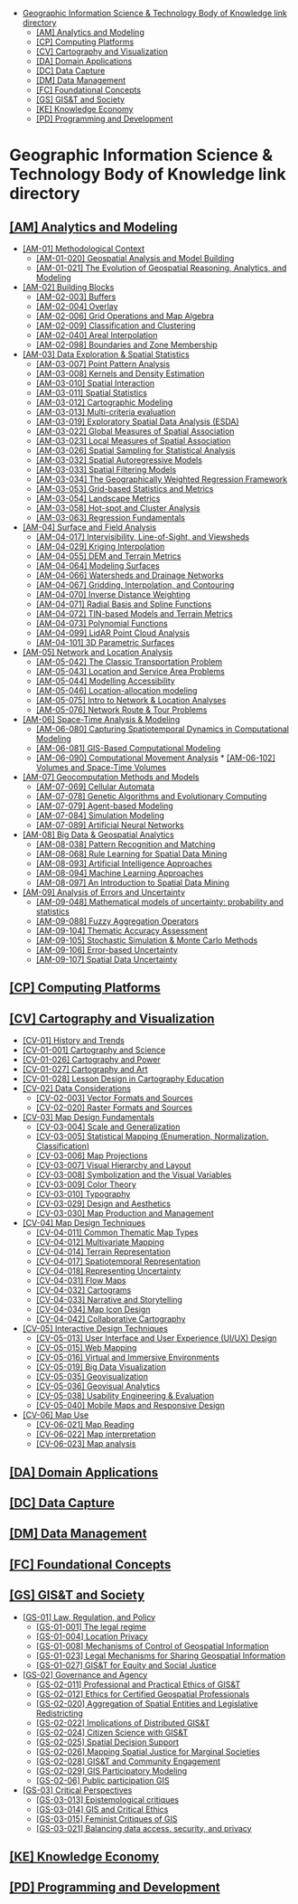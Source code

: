 - [Geographic Information Science \& Technology Body of Knowledge link directory](#geographic-information-science--technology-body-of-knowledge-link-directory)
  - [\[AM\] Analytics and Modeling](#am-analytics-and-modeling)
  - [\[CP\] Computing Platforms](#cp-computing-platforms)
  - [\[CV\] Cartography and Visualization](#cv-cartography-and-visualization)
  - [\[DA\] Domain Applications](#da-domain-applications)
  - [\[DC\] Data Capture](#dc-data-capture)
  - [\[DM\] Data Management](#dm-data-management)
  - [\[FC\] Foundational Concepts](#fc-foundational-concepts)
  - [\[GS\] GIS\&T and Society](#gs-gist-and-society)
  - [\[KE\] Knowledge Economy](#ke-knowledge-economy)
  - [\[PD\] Programming and Development](#pd-programming-and-development)


# Geographic Information Science &amp; Technology Body of Knowledge link directory
## [[AM] Analytics and Modeling](https://gistbok-topics.ucgis.org/AM)
  * [[AM-01] Methodological Context](https://gistbok-topics.ucgis.org/AM-01)
     * [[AM-01-020] Geospatial Analysis and Model Building](https://gistbok-topics.ucgis.org/AM-01-020)
     * [[AM-01-021] The Evolution of Geospatial Reasoning, Analytics, and Modeling](https://gistbok-topics.ucgis.org/AM-01-021)   
  * [[AM-02] Building Blocks](https://gistbok-topics.ucgis.org/AM-02)
      * [[AM-02-003] Buffers](https://gistbok-topics.ucgis.org/AM-02-003)
      * [[AM-02-004] Overlay](https://gistbok-topics.ucgis.org/AM-02-004)
      *  [[AM-02-006] Grid Operations and Map Algebra](https://gistbok-topics.ucgis.org/AM-02-006)
      *   [[AM-02-009] Classification and Clustering](https://gistbok-topics.ucgis.org/AM-02-009)
      *  [[AM-02-040] Areal Interpolation](https://gistbok-topics.ucgis.org/AM-02-040)
      *  [[AM-02-098] Boundaries and Zone Membership](https://gistbok-topics.ucgis.org/AM-02-090)
  * [[AM-03] Data Exploration & Spatial Statistics](https://gistbok-topics.ucgis.org/AM-03)
      * [[AM-03-007] Point Pattern Analysis](https://gistbok-topics.ucgis.org/AM-03-007)
      * [[AM-03-008] Kernels and Density Estimation](https://gistbok-topics.ucgis.org/AM-03-008)
      * [[AM-03-010] Spatial Interaction](https://gistbok-topics.ucgis.org/AM-03-010)
      *  [[AM-03-011] Spatial Statistics](https://gistbok-topics.ucgis.org/AM-03-011)
      *  [[AM-03-012] Cartographic Modeling](https://gistbok-topics.ucgis.org/AM-03-012)
      *  [[AM-03-013] Multi-criteria evaluation](https://gistbok-topics.ucgis.org/AM-03-013)
      *  [[AM-03-019] Exploratory Spatial Data Analysis (ESDA)](https://gistbok-topics.ucgis.org/AM-03-019)
      *  [[AM-03-022] Global Measures of Spatial Association](https://gistbok-topics.ucgis.org/AM-03-022)
      *  [[AM-03-023] Local Measures of Spatial Association](https://gistbok-topics.ucgis.org/AM-03-023)
      *  [[AM-03-026] Spatial Sampling for Statistical Analysis](https://gistbok-topics.ucgis.org/AM-03-026)
      *  [[AM-03-032] Spatial Autoregressive Models](https://gistbok-topics.ucgis.org/AM-03-032)
      *  [[AM-03-033] Spatial Filtering Models](https://gistbok-topics.ucgis.org/AM-03-033)
      *  [[AM-03-034] The Geographically Weighted Regression Framework](https://gistbok-topics.ucgis.org/AM-03-034)
      *  [[AM-03-053] Grid-based Statistics and Metrics](https://gistbok-topics.ucgis.org/AM-03-053)
      *  [[AM-03-054] Landscape Metrics](https://gistbok-topics.ucgis.org/AM-03-054)
      *  [[AM-03-058] Hot-spot and Cluster Analysis](https://gistbok-topics.ucgis.org/AM-03-058)
      *  [[AM-03-063] Regression Fundamentals](https://gistbok-topics.ucgis.org/AM-03-063)
  * [[AM-04] Surface and Field Analysis](https://gistbok-topics.ucgis.org/AM-04)
      * [[AM-04-017] Intervisibility, Line-of-Sight, and Viewsheds](https://gistbok-topics.ucgis.org/AM-04-017)
      * [[AM-04-029] Kriging Interpolation](https://gistbok-topics.ucgis.org/AM-04-029)
      * [[AM-04-055] DEM and Terrain Metrics](https://gistbok-topics.ucgis.org/AM-04-055)
      * [[AM-04-064] Modeling Surfaces](https://gistbok-topics.ucgis.org/AM-04-064)
      * [[AM-04-066] Watersheds and Drainage Networks](https://gistbok-topics.ucgis.org/AM-04-066)
      * [[AM-04-067] Gridding, Interpolation, and Contouring](https://gistbok-topics.ucgis.org/AM-04-067)
      * [[AM-04-070] Inverse Distance Weighting](https://gistbok-topics.ucgis.org/AM-04-070)
      * [[AM-04-071] Radial Basis and Spline Functions](https://gistbok-topics.ucgis.org/AM-04-071)
      * [[AM-04-072] TIN-based Models and Terrain Metrics](https://gistbok-topics.ucgis.org/AM-04-072)
      * [[AM-04-073] Polynomial Functions](https://gistbok-topics.ucgis.org/AM-04-073)
      * [[AM-04-099] LidAR Point Cloud Analysis](https://gistbok-topics.ucgis.org/AM-04-099)
      * [[AM-04-101] 3D Parametric Surfaces](https://gistbok-topics.ucgis.org/AM-04-101)
  * [[AM-05] Network and Location Analysis](https://gistbok-topics.ucgis.org/AM-05)
      * [[AM-05-042] The Classic Transportation Problem](https://gistbok-topics.ucgis.org/AM-05-042)
      * [[AM-05-043] Location and Service Area Problems](https://gistbok-topics.ucgis.org/AM-05-043)
      * [[AM-05-044] Modelling Accessibility](https://gistbok-topics.ucgis.org/AM-05-044)
      * [[AM-05-046] Location-allocation modeling](https://gistbok-topics.ucgis.org/AM-05-046)
      * [[AM-05-075] Intro to Network & Location Analyses](https://gistbok-topics.ucgis.org/AM-05-075)
      * [[AM-05-076] Network Route & Tour Problems](https://gistbok-topics.ucgis.org/AM-05-076)
  * [[AM-06] Space-Time Analysis & Modeling](https://gistbok-topics.ucgis.org/AM-06)
      * [[AM-06-080] Capturing Spatiotemporal Dynamics in Computational Modeling](https://gistbok-topics.ucgis.org/AM-06-080)
      * [[AM-06-081] GIS-Based Computational Modeling](https://gistbok-topics.ucgis.org/AM-06-081)
       * [[AM-06-090] Computational Movement Analysis](https://gistbok-topics.ucgis.org/AM-06-090)
        * [[AM-06-102] Volumes and Space-Time Volumes](https://gistbok-topics.ucgis.org/AM-06-102)
  * [[AM-07] Geocomputation Methods and Models](https://gistbok-topics.ucgis.org/AM-07)
       * [[AM-07-069] Cellular Automata](https://gistbok-topics.ucgis.org/AM-07-069)
       * [[AM-07-078] Genetic Algorithms and Evolutionary Computing](https://gistbok-topics.ucgis.org/AM-07-078)
       * [[AM-07-079] Agent-based Modeling](https://gistbok-topics.ucgis.org/AM-07-079)
       * [[AM-07-084] Simulation Modeling](https://gistbok-topics.ucgis.org/AM-07-084)
       * [[AM-07-089] Artificial Neural Networks](https://gistbok-topics.ucgis.org/AM-07-089)
  * [[AM-08] Big Data & Geospatial Analytics](https://gistbok-topics.ucgis.org/AM-08)
       * [[AM-08-038] Pattern Recognition and Matching](https://gistbok-topics.ucgis.org/AM-08-038)
       * [[AM-08-068] Rule Learning for Spatial Data Mining](https://gistbok-topics.ucgis.org/AM-08-086)
       * [[AM-08-093] Artificial Intelligence Approaches](https://gistbok-topics.ucgis.org/AM-08-093)
       * [[AM-08-094] Machine Learning Approaches](https://gistbok-topics.ucgis.org/AM-09-094)
       * [[AM-08-097] An Introduction to Spatial Data Mining](https://gistbok-topics.ucgis.org/AM-08-097)
  * [[AM-09] Analysis of Errors and Uncertainty](https://gistbok-topics.ucgis.org/AM-09)
       * [[AM-09-048] Mathematical models of uncertainty: probability and statistics](https://gistbok-topics.ucgis.org/AM-09-048)
       * [[AM-09-088] Fuzzy Aggregation Operators](https://gistbok-topics.ucgis.org/AM-09-088)
       * [[AM-09-104] Thematic Accuracy Assessment](https://gistbok-topics.ucgis.org/AM-09-104)
       * [[AM-09-105] Stochastic Simulation & Monte Carlo Methods](https://gistbok-topics.ucgis.org/AM-09-105)
       * [[AM-09-106] Error-based Uncertainty](https://gistbok-topics.ucgis.org/AM-09-106)
       * [[AM-09-107] Spatial Data Uncertainty](https://gistbok-topics.ucgis.org/AM-09-107)
## [[CP] Computing Platforms](https://gistbok-topics.ucgis.org/CP)
## [[CV] Cartography and Visualization](https://gistbok-topics.ucgis.org/CV)    
 * [[CV-01] History and Trends](https://gistbok-topics.ucgis.org/CV-01)
  * [[CV-01-001] Cartography and Science](https://gistbok-topics.ucgis.org/CV-01-001)
  * [[CV-01-026] Cartography and Power](https://gistbok-topics.ucgis.org/CV-01-026)
  * [[CV-01-027] Cartography and Art](https://gistbok-topics.ucgis.org/CV-01-027)
  * [[CV-01-028] Lesson Design in Cartography Education](https://gistbok-topics.ucgis.org/CV-01-028)
* [[CV-02] Data Considerations](https://gistbok-topics.ucgis.org/CV-02)
  * [[CV-02-003] Vector Formats and Sources](https://gistbok-topics.ucgis.org/CV-02-003)
  * [[CV-02-020] Raster Formats and Sources](https://gistbok-topics.ucgis.org/CV-02-020)
* [[CV-03] Map Design Fundamentals](https://gistbok-topics.ucgis.org/CV-03)
  * [[CV-03-004] Scale and Generalization](https://gistbok-topics.ucgis.org/CV-03-004)
  * [[CV-03-005] Statistical Mapping (Enumeration, Normalization, Classification)](https://gistbok-topics.ucgis.org/CV-03-005)
  * [[CV-03-006] Map Projections](https://gistbok-topics.ucgis.org/CV-03-006)
  * [[CV-03-007] Visual Hierarchy and Layout](https://gistbok-topics.ucgis.org/CV-03-007)
  * [[CV-03-008] Symbolization and the Visual Variables](https://gistbok-topics.ucgis.org/CV-03-008)
  * [[CV-03-009] Color Theory](https://gistbok-topics.ucgis.org/CV-03-009)
  * [[CV-03-010] Typography](https://gistbok-topics.ucgis.org/CV-03-010)
  * [[CV-03-029] Design and Aesthetics](https://gistbok-topics.ucgis.org/CV-03-029)
  * [[CV-03-030] Map Production and Management](https://gistbok-topics.ucgis.org/CV-03-030)
* [[CV-04] Map Design Techniques](https://gistbok-topics.ucgis.org/CV-04)
  * [[CV-04-011] Common Thematic Map Types](https://gistbok-topics.ucgis.org/CV-04-011)
  * [[CV-04-012] Multivariate Mapping](https://gistbok-topics.ucgis.org/CV-04-012)
  * [[CV-04-014] Terrain Representation](https://gistbok-topics.ucgis.org/CV-04-014)
  * [[CV-04-017] Spatiotemporal Representation](https://gistbok-topics.ucgis.org/CV-04-017)
  * [[CV-04-018] Representing Uncertainty](https://gistbok-topics.ucgis.org/CV-04-018)
  * [[CV-04-031] Flow Maps](https://gistbok-topics.ucgis.org/CV-04-031)
  * [[CV-04-032] Cartograms](https://gistbok-topics.ucgis.org/CV-04-032)
  * [[CV-04-033] Narrative and Storytelling](https://gistbok-topics.ucgis.org/CV-04-033)
  * [[CV-04-034] Map Icon Design](https://gistbok-topics.ucgis.org/CV-04-034)
  * [[CV-04-042] Collaborative Cartography](https://gistbok-topics.ucgis.org/CV-04-042)
* [[CV-05] Interactive Design Techniques](https://gistbok-topics.ucgis.org/CV-05)
  * [[CV-05-013] User Interface and User Experience (UI/UX) Design](https://gistbok-topics.ucgis.org/CV-05-013)
  * [[CV-05-015] Web Mapping](https://gistbok-topics.ucgis.org/CV-05-015)
  * [[CV-05-016] Virtual and Immersive Environments](https://gistbok-topics.ucgis.org/CV-05-016)
  * [[CV-05-019] Big Data Visualization](https://gistbok-topics.ucgis.org/CV-05-019)
  * [[CV-05-035] Geovisualization](https://gistbok-topics.ucgis.org/CV-05-035)
  * [[CV-05-036] Geovisual Analytics](https://gistbok-topics.ucgis.org/CV-05-036)
  * [[CV-05-038] Usability Engineering & Evaluation](https://gistbok-topics.ucgis.org/CV-05-038)
  * [[CV-05-040] Mobile Maps and Responsive Design](https://gistbok-topics.ucgis.org/CV-05-040)
* [[CV-06] Map Use](https://gistbok-topics.ucgis.org/CV-06)
  * [[CV-06-021] Map Reading](https://gistbok-topics.ucgis.org/CV-06-021)
  * [[CV-06-022] Map interpretation](https://gistbok-topics.ucgis.org/CV-06-022)
  * [[CV-06-023] Map analysis](https://gistbok-topics.ucgis.org/CV-06-023)
## [[DA] Domain Applications](https://gistbok-topics.ucgis.org/DA)
## [[DC] Data Capture](https://gistbok-topics.ucgis.org/DC)
## [[DM] Data Management](https://gistbok-topics.ucgis.org/DM)
## [[FC] Foundational Concepts](https://gistbok-topics.ucgis.org/FC)
## [[GS] GIS&T and Society](https://gistbok-topics.ucgis.org/GS)
* [[GS-01] Law, Regulation, and Policy](https://gistbok-topics.ucgis.org/GS-01)
  * [[GS-01-001] The legal regime](https://gistbok-topics.ucgis.org/GS-01-001)
  * [[GS-01-004] Location Privacy](https://gistbok-topics.ucgis.org/GS-01-004)
  * [[GS-01-008] Mechanisms of Control of Geospatial Information](https://gistbok-topics.ucgis.org/GS-01-008)
  * [[GS-01-023] Legal Mechanisms for Sharing Geospatial Information](https://gistbok-topics.ucgis.org/GS-01-023)
  * [[GS-01-027] GIS&T for Equity and Social Justice](https://gistbok-topics.ucgis.org/GS-01-027)
* [[GS-02] Governance and Agency](https://gistbok-topics.ucgis.org/GS-02)
  * [[GS-02-011] Professional and Practical Ethics of GIS&T](https://gistbok-topics.ucgis.org/GS-02-011)
  * [[GS-02-012] Ethics for Certified Geospatial Professionals](https://gistbok-topics.ucgis.org/GS-02-012)
  * [[GS-02-020] Aggregation of Spatial Entities and Legislative Redistricting](https://gistbok-topics.ucgis.org/GS-02-020)
  * [[GS-02-022] Implications of Distributed GIS&T](https://gistbok-topics.ucgis.org/GS-02-022)
  * [[GS-02-024] Citizen Science with GIS&T](https://gistbok-topics.ucgis.org/GS-02-024)
  * [[GS-02-025] Spatial Decision Support](https://gistbok-topics.ucgis.org/GS-02-025)
  * [[GS-02-026] Mapping Spatial Justice for Marginal Societies](https://gistbok-topics.ucgis.org/GS-02-026)
  * [[GS-02-028] GIS&T and Community Engagement](https://gistbok-topics.ucgis.org/GS-02-028)
  * [[GS-02-029] GIS Participatory Modeling](https://gistbok-topics.ucgis.org/GS-02-029)
  * [[GS-02-06] Public participation GIS](https://gistbok-topics.ucgis.org/GS-02-026)
* [[GS-03] Critical Perspectives](https://gistbok-topics.ucgis.org/GS-03)
  * [[GS-03-013] Epistemological critiques](https://gistbok-topics.ucgis.org/GS-03-013)
  * [[GS-03-014] GIS and Critical Ethics](https://gistbok-topics.ucgis.org/GS-03-014)
  * [[GS-03-015] Feminist Critiques of GIS](https://gistbok-topics.ucgis.org/GS-03-015)
  * [[GS-03-021] Balancing data access. security, and privacy](https://gistbok-topics.ucgis.org/GS-03-021)
## [[KE] Knowledge Economy](https://gistbok-topics.ucgis.org/KE)
## [[PD] Programming and Development](https://gistbok-topics.ucgis.org/PD)
